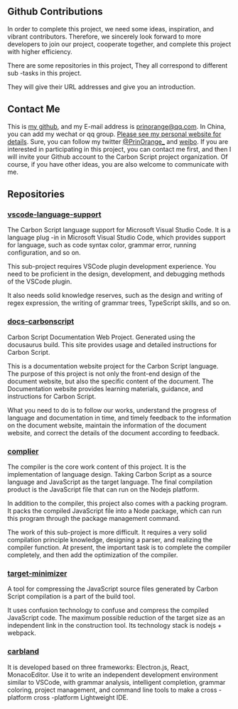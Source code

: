 ## Github Contributions

In order to complete this project, we need some ideas, inspiration, and vibrant contributors. Therefore, we sincerely look forward to more developers to join our project, cooperate together, and complete this project with higher efficiency.

There are some repositories in this project, They all correspond to different sub -tasks in this project.

They will give their URL addresses and give you an introduction.

## Contact Me

This is [my github](https://github.com/PrinOrange), and my E-mail address is prinorange@qq.com. In China, you can add my wechat or qq group. [Please see my personal website for details](http://blog.dragonbook.cn). Sure, you can follow my twitter [@PrinOrange_](https://twitter.com/prinOrange_) and [weibo](https://weibo.com/u/1738014147). If you are interested in participating in this project, you can contact me first, and then I will invite your Github account to the Carbon Script project organization. Of course, if you have other ideas, you are also welcome to communicate with me.

## Repositories

### [vscode-language-support](https://github.com/CarbonScript/vscode-language-support)

The Carbon Script language support for Microsoft Visual Studio Code. It is a language plug -in in Microsoft Visual Studio Code, which provides support for language, such as code syntax color, grammar error, running configuration, and so on. 

This sub-project requires VSCode plugin development experience. You need to be proficient in the design, development, and debugging methods of the VSCode plugin. 

It also needs solid knowledge reserves, such as the design and writing of regex expression, the writing of grammar trees, TypeScript skills, and so on.

### [docs-carbonscript](https://github.com/CarbonScript/docs-carbonscript)

Carbon Script Documentation Web Project. Generated using the docusaurus build. This site provides usage and detailed instructions for Carbon Script.

This is a documentation website project for the Carbon Script language. The purpose of this project is not only the front-end design of the document website, but also the specific content of the document. The Documentation website provides learning materials, guidance, and instructions for Carbon Script.

What you need to do is to follow our works, understand the progress of language and documentation in time, and timely feedback to the information on the document website, maintain the information of the document website, and correct the details of the document according to feedback.

### [complier](https://github.com/CarbonScript/compiler)

The compiler is the core work content of this project. It is the implementation of language design. Taking Carbon Script as a source language and JavaScript as the target language. The final compilation product is the JavaScript file that can run on the Nodejs platform.

In addition to the compiler, this project also comes with a packing program. It packs the compiled JavaScript file into a Node package, which can run this program through the package management command.

The work of this sub-project is more difficult. It requires a very solid compilation principle knowledge, designing a parser, and realizing the compiler function. At present, the important task is to complete the compiler completely, and then add the optimization of the compiler.

### [target-minimizer](https://github.com/CarbonScript/target-minimizer)

A tool for compressing the JavaScript source files generated by Carbon Script compilation is a part of the build tool.

It uses confusion technology to confuse and compress the compiled JavaScript code. The maximum possible reduction of the target size as an independent link in the construction tool. Its technology stack is nodejs + webpack.

### [carbland](https://github.com/CarbonScript/carbland)

It is developed based on three frameworks: Electron.js, React, MonacoEditor. Use it to write an independent development environment similar to VSCode, with grammar analysis, intelligent completion, grammar coloring, project management, and command line tools to make a cross -platform cross -platform Lightweight IDE.